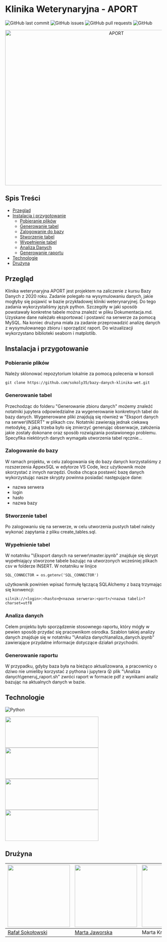 # Klinika Weterynaryjna - APORT
![GitHub last commit](https://img.shields.io/github/last-commit/sokoly35/BSc_hmm_speech_recognition)
![GitHub issues](https://img.shields.io/github/issues-raw/sokoly35/BSc_hmm_speech_recognition)
![GitHub pull requests](https://img.shields.io/github/issues-pr/sokoly35/BSc_hmm_speech_recognition)
![GitHub](https://img.shields.io/github/license/sokoly35/BSc_hmm_speech_recognition)




<p align="center">
<img width="700" height="500" src="https://user-images.githubusercontent.com/58236634/150636812-4de16bb7-9ee8-42a5-a7c1-6aeaef611106.png" alt="APORT">
</p>
                                                                                                                                  

## Spis Treści 
* [Przegląd](#przegląd)
* [Instalacja i przygotowanie](#instalacja-i-przygotowanie)
  * [Pobieranie plików](#pobieranie-plików)
  * [Generowanie tabel](#generowanie-tabel)
  * [Zalogowanie do bazy](#zalogowanie-do-bazy)
  * [Stworzenie tabel](#stworzenie-tabel)
  * [Wypełnienie tabel](#wypełnienie-tabel)
  * [Analiza Danych](#analiza-danych)
  * [Generowanie raportu](#generowanie-raportu)
* [Technologie](#technologie)
* [Drużyna](#drużyna)



## Przegląd  <a name="przegląd"></a>

Klinika weterynaryjna APORT jest projektem na zaliczenie z kursu Bazy Danych z 2020 roku. Zadanie polegało na wysymulowaniu danych, jakie mogłyby się pojawić w bazie przykładowej kliniki weterynaryjnej. Do tego zadania wykorzystaliśmy język python. Szczegóły w jaki sposób powstawały konkretne tabele można znaleźć w pliku Dokumentacja.md. <br>
Uzyskane dane należało eksportować i postawić na serwerze za pomocą MySQL. Na koniec drużyna miała za zadanie przeprowadzić analizę danych z wysymulowanego zbioru i sporządzić raport. Do wizualizacji wykorzystano biblioteki seaborn i matplotlib.

## Instalacja i przygotowanie  <a name="instalacja-i-przygotowanie"></a>

### Pobieranie plików  <a name="pobieranie-plików"></a>
Należy sklonować repozytorium lokalnie za pomocą polecenia w konsoli 
```
git clone https://github.com/sokoly35/bazy-danych-klinika-wet.git
```
### Generowanie tabel  <a name="generowanie-tabel"></a>
Przechodząc do folderu "Generowanie zbioru danych" możemy znaleźć notatniki jupytera odpowiedzialne za wygenerowanie konkretnych tabel do bazy danych. Wygenerowane pliki znajdują się również w "Eksport danych na serwer\INSERT" w plikach csv. Notatniki zawierają jednak ciekawą metodykę, z jaką trzeba było się zmierzyć generując obserwacje, założenia jakie zostały dokonane oraz sposób rozwiązania postawionego problemu. Specyfika niektórych danych wymagała utworzenia tabel ręcznie... 

### Zalogowanie do bazy  <a name="zalogowanie-do-bazy"></a>
W ramach projektu, w celu zalogowania się do bazy danych korzystaliśmy z rozszerzenia AppexSQL w edytorze VS Code, lecz użytkownik może skorzystać z innych narzędzi. Osoba chcąca postawić bazę danych wykorzystując nasze skrypty powinna posiadać następujące dane:
- nazwa serwera
- login 
- hasło
- nazwa bazy

### Stworzenie tabel  <a name="stworzenie-tabel"></a>
Po zalogowaniu się na serwerze, w celu utworzenia pustych tabel należy wykonać zapytania z pliku create_tables.sql.

### Wypełnienie tabel  <a name="wypełnienie-tabel"></a>
W notatniku "\Eksport danych na serwer\master.ipynb" znajduje się skrypt wypełniający stworzone tabele bazując na utworzonych wcześniej plikach csv w folderze INSERT. W notatniku w linijce
```
SQL_CONNECTOR = os.getenv('SQL_CONNECTOR')
```
użytkownik powinien wpisać formułę łączącą SQLAlchemy z bazą trzymając się konwencji:
```
silnik://<login>:<hasło>@<nazwa serwera>:<port>/<nazwa tabeli>?charset=utf8
```

### Analiza danych  <a name="analiza-danych"></a>
Celem projektu było sporządzenie stosownego raportu, który mógły w pewien sposób przydać się pracownikom ośrodka. Szablon takiej analizy danych znajduje się w notatniku "\Analiza danych\analiza_danych.ipynb" zawierające przydatne informacje dotyczące działań przychodni.

### Generowanie raportu  <a name="generowanie-raportu"></a>
W przypadku, gdyby baza była na bieżąco aktualizowana, a pracownicy o dziwo nie umieliby korzystać z pythona i jupytera :open_mouth: plik "\Analiza danych\generuj_raport.sh" zwróci raport w formacie pdf z wynikami analiz bazując na aktualnych danych w bazie. 

## Technologie  <a name="technologie"></a>
![Python](https://img.shields.io/badge/python-v3.8.8-blue.svg)

[<img target="_blanket" src="https://librosa.org/doc/latest/_static/librosa_logo_text.svg" width=300 height=100>](https://librosa.org/)
[<img target="_blanket" src="https://pandas.pydata.org/docs/_static/pandas.svg" width=300, height=100>](https://pandas.pydata.org/)
[<img target="_blank" src="https://seaborn.pydata.org/_static/logo-wide-lightbg.svg" width=300 height=100>](https://seaborn.pydata.org/) 
[<img target="_blank" src="https://user-images.githubusercontent.com/58236634/150637347-e2bf2129-5557-4169-8259-ee567372de21.png" width=300 height=100>](https://www.sqlalchemy.org/) 


## Drużyna  <a name="drużyna"></a>
| [<img target="_blanket" src="https://avatars.githubusercontent.com/u/58236634?v=4" width=200 height=200>](https://github.com/sokoly35) | [<img target="_blanket" src="https://user-images.githubusercontent.com/58236634/150647836-4d589a5f-ea53-437f-8620-6713bdedf5a3.png" width=200 height=200>](https://github.com/marszelka) | <img target="_blanket" src="https://user-images.githubusercontent.com/58236634/150647806-e102bd3d-cb29-4713-9ac7-2f554e6ce692.png" width=200 height=200> | <img target="_blanket" src="https://user-images.githubusercontent.com/58236634/150647353-102ac350-195e-4ffd-93ec-40ba943ce3af.png" width=200 height=200> |
| :---        | :---        | :---        | :---        | 
| [Rafał Sokołowski](https://github.com/sokoly35) | [Marta Jaworska](https://github.com/marszelka)  | Marta Kroczak | Agata Kawerska| 


